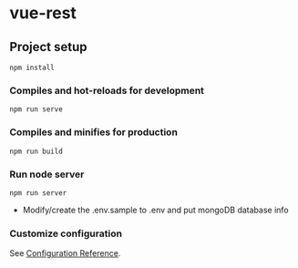# vue-rest

## Project setup
```
npm install
```

### Compiles and hot-reloads for development
```
npm run serve
```

### Compiles and minifies for production
```
npm run build
```

### Run node server
```
npm run server
```

* Modify/create the .env.sample to .env and put mongoDB database info

### Customize configuration
See [Configuration Reference](https://cli.vuejs.org/config/).
